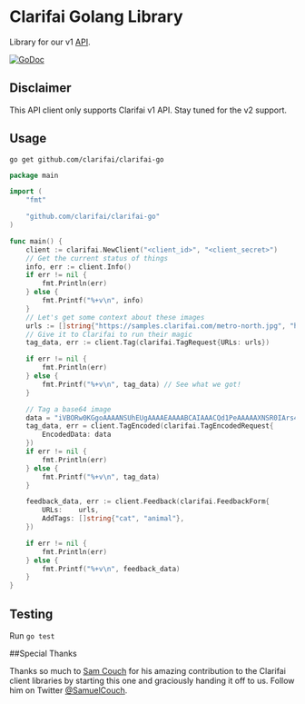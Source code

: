 # Clarifai Golang Library

Library for our v1 [API](https://clarifai.com/developer/guide-v1/).

[![GoDoc](https://godoc.org/github.com/Clarifai/clarifai-go?status.svg)](https://godoc.org/github.com/Clarifai/clarifai-go)

## Disclaimer

This API client only supports Clarifai v1 API. Stay tuned for the v2 support.

## Usage
`go get github.com/clarifai/clarifai-go`


```go
package main

import (
	"fmt"

	"github.com/clarifai/clarifai-go"
)

func main() {
	client := clarifai.NewClient("<client_id>", "<client_secret>")
	// Get the current status of things
	info, err := client.Info()
	if err != nil {
		fmt.Println(err)
	} else {
		fmt.Printf("%+v\n", info)
	}
	// Let's get some context about these images
	urls := []string{"https://samples.clarifai.com/metro-north.jpg", "https://samples.clarifai.com/puppy.jpeg"}
	// Give it to Clarifai to run their magic
	tag_data, err := client.Tag(clarifai.TagRequest{URLs: urls})

	if err != nil {
		fmt.Println(err)
	} else {
		fmt.Printf("%+v\n", tag_data) // See what we got!
	}

	// Tag a base64 image
	data = "iVBORw0KGgoAAAANSUhEUgAAAAEAAAABCAIAAACQd1PeAAAAAXNSR0IArs4c6QAAAARnQU1BAACxjwv8YQUAAAAJcEhZcwAADsMAAA7DAcdvqGQAAAAMSURBVBhXY/j//z8ABf4C/qc1gYQAAAAASUVORK5CYII="
	tag_data, err = client.TagEncoded(clarifai.TagEncodedRequest{
		EncodedData: data
	})
	if err != nil {
		fmt.Println(err)
	} else {
		fmt.Printf("%+v\n", tag_data)
	}

	feedback_data, err := client.Feedback(clarifai.FeedbackForm{
		URLs:    urls,
		AddTags: []string{"cat", "animal"},
	})

	if err != nil {
		fmt.Println(err)
	} else {
		fmt.Printf("%+v\n", feedback_data)
	}
}
```

## Testing
Run `go test`

##Special Thanks

Thanks so much to [Sam Couch](https://github.com/samuelcouch) for his amazing contribution to the Clarifai client libraries by starting this one and graciously handing it off to us. Follow him on Twitter [@SamuelCouch](http://twitter.com/SamuelCouch).

